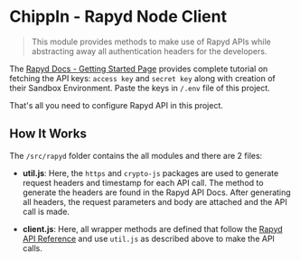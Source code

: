 # ChippIn - Rapyd Node Client

> This module provides methods to make use of Rapyd APIs while abstracting away all authentication headers for the developers.

The [Rapyd Docs - Getting Started Page](https://docs.rapyd.net/build-with-rapyd/docs) provides complete tutorial on fetching the API keys: `access key` and `secret key` along with creation of their Sandbox Environment. Paste the keys in `/.env` file of this project.

That's all you need to configure Rapyd API in this project.

## How It Works
The `/src/rapyd` folder contains the all modules and there are 2 files:
* **util.js**: Here, the `https` and `crypto-js` packages are used to generate request headers and timestamp for each API call. The method to generate the headers are found in the Rapyd API Docs. After generating all headers, the request parameters and body are attached and the API call is made.

* **client.js**: Here, all wrapper methods are defined that follow the [Rapyd API Reference](https://docs.rapyd.net/reference) and use `util.js` as described above to make the API calls.
